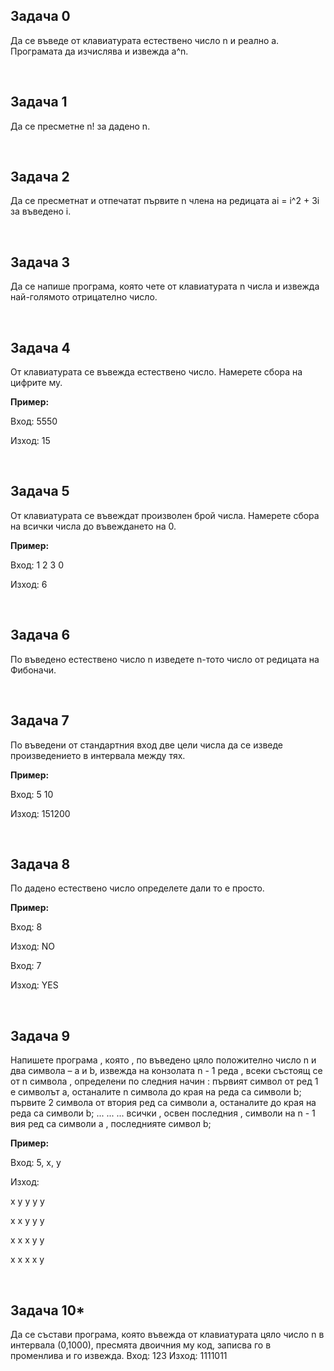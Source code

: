 <h2> Задача 0 </h2>
<p> Да се въведе от клавиатурата естествено число n и реално a. Програмата да изчислява и извежда а^n. </p></br>

<h2> Задача 1 </h2>
<p> Да се пресметне n! за дадено n. </p></br>

<h2> Задача 2 </h2>
<p> Да се пресметнат и отпечатат първите n члена на редицата ai = i^2 + 3i за въведено i.</p></br>

<h2> Задача 3 </h2>
<p>Да се напише програма, която чете от клавиатурата n числа и извежда най-голямото отрицателно число.</p></br>

<h2> Задача 4 </h2>
<p>От клавиатурата се въвежда естествено число. Намерете сбора на цифрите му.

<strong>Пример:</strong>

Вход: 5550

Изход: 15 </p></br>

<h2> Задача 5 </h2>
<p>От клавиатурата се въвеждат произволен брой числа. Намерете сбора на всички числа до въвеждането на 0.

<strong>Пример:</strong>

Вход: 1 2 3 0

Изход: 6 </p></br>

<h2> Задача 6 </h2>
<p>По въведено естествено число n изведете n-тото число от редицата на Фибоначи.</p></br>


<h2> Задача 7 </h2>
<p>По въведени от стандартния вход две цели числа да се изведе произведението в интервала между тях.

<strong>Пример:</strong>

Вход: 5 10

Изход: 151200</p></br>


<h2> Задача 8 </h2>
<p>По дадено естествено число определете дали то е просто.

<strong>Пример:</strong>

Вход: 8

Изход: NO

Вход: 7

Изход: YES</p></br>


<h2> Задача 9 </h2>
<p>Напишете програма , която , по въведено цяло положително число n и два символа – a и b, извежда на конзолата n - 1 реда , всеки състоящ се от n символа , определени по следния начин :
 първият символ от ред 1 е символът a, останалите n символа до края на реда са символи b;
 първите 2 символа от втория ред са символи a, останалите до края на реда са символи b;
... ... ...
всички , освен последния , символи на n - 1 вия ред са символи а , последнияте символ b;

<strong>Пример:</strong>

Вход:
5, x, y

Изход:
 
x y y y y

x x y y y

x x x y y

x x x x y
</p></br>


<h2> Задача 10* </h2>
<p> Да се състави програма, която въвежда от клавиатурата цяло число n в интервала (0,1000), пресмята двоичния му код, записва го в променлива и го извежда. Вход: 123 Изход: 1111011</p>
